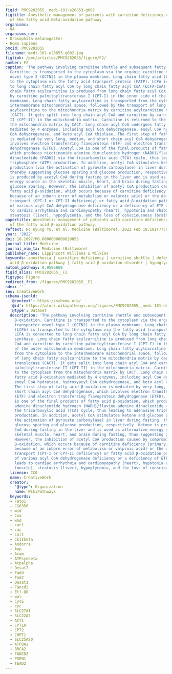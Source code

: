 ```yaml
---
figid: PMC9282055__medi-101-e28853-g002
figtitle: Anesthetic management of patients with carnitine deficiency or a defect
  of the fatty acid Beta-oxidation pathway
organisms:
- NA
organisms_ner:
- Drosophila melanogaster
- Homo sapiens
pmcid: PMC9282055
filename: medi-101-e28853-g002.jpg
figlink: /pmc/articles/PMC9282055/figure/F2/
number: F2
caption: 'The pathway involving carnitine shuttle and subsequent fatty acid β-oxidation.
  Carnitine is transported to the cytoplasm via the organic carnitine transporter
  novel type 2 (OCTN2) in the plasma membrane. Long chain fatty acid (LCFA) is transported
  to the cytoplasm via the fatty acid transport protein (FATP). LCFA is converted
  to long chain fatty acyl CoA by long chain fatty acyl CoA (LCFA-CoA) synthase. Long
  chain fatty acylcarnitine is produced from long chain fatty acyl CoA and carnitine
  by carnitine palmitoyltransferase I (CPT-I) in the inner side of the outer mitochondria
  membrane. Long chain fatty acylcarnitine is transported from the cytoplasm to the
  intermembrane mitochondrial space, followed by the transport of long chain fatty
  acylcarnitine to the mitochondria matrix by carnitine acylcarnitine translocase
  (CACT). It gets split into long chain acyl CoA and carnitine by carnitine palmitoyltransferase
  II (CPT-II) in the mitochondria matrix. Carnitine is returned to the cytoplasm from
  the mitochondria matrix by CACT. Long chain acyl CoA undergoes fatty acid β-oxidation
  mediated by 4 enzymes, including acyl CoA dehydrogenase, enoyl CoA hydratase, hydroxyacyl
  CoA dehydrogenase, and keto acyl CoA thiolase. The first step of fatty acid β-oxidation
  is mediated by very long, medium, and short chain acyl CoA dehydrogenase, which
  involves electron transferring flavoprotein (ETF) and electron transferring flavoprotein
  dehydrogenase (ETFD). Acetyl CoA is one of the final products of fatty acid β-oxidation,
  which produces nicotinamide adenine dinucleotide hydrogen (NADH)/flavine adenine
  dinucleotide (FADH2) via the tricarboxylic acid (TCA) cycle, thus leading to adenosine
  triphosphate (ATP) production. In addition, acetyl CoA stimulates ketone and glucose
  production (via the activation of pyruvate carboxylase) in liver during fasting,
  thereby suggesting glucose sparing and glucose production, respectively. Ketone
  is produced by acetyl CoA during fasting in the liver and is used as alternative
  energy source in the skeletal muscle, heart, and brain during fasting, thus suggesting
  glucose sparing. However, the inhibition of acetyl CoA production caused by compromised
  fatty acid β-oxidation, which occurs because of carnitine deficiency (primary, secondary:
  because of an inborn error of metabolism or valproic acid) or the defect of carnitine
  transport (CPT-I or CPT-II deficiency) or fatty acid β-oxidation pathway (because
  of various acyl CoA dehydrogenase deficiency or a deficiency of ETF and ETFD), leads
  to cardiac arrhythmia and cardiomyopathy (heart), hypotonia and rhabdomyolysis (muscle),
  steatosis (liver), hypoglycemia, and the loss of consciousness (brain).[,,,]'
papertitle: Anesthetic management of patients with carnitine deficiency or a defect
  of the fatty acid β-oxidation pathway.
reftext: Ho Kyung Yu, et al. Medicine (Baltimore). 2022 Feb 18;101(7):e28853.
year: '2022'
doi: 10.1097/MD.0000000000028853
journal_title: Medicine
journal_nlm_ta: Medicine (Baltimore)
publisher_name: Lippincott Williams & Wilkins
keywords: anesthesia | carnitine deficiency | carnitine shuttle | defects in the fatty
  acid β-oxidation pathway | fatty acid β-oxidation disorder | hypoglycemia
automl_pathway: 0.9596869
figid_alias: PMC9282055__F2
figtype: Figure
redirect_from: /figures/PMC9282055__F2
ndex: ''
seo: CreativeWork
schema-jsonld:
  '@context': https://schema.org/
  '@id': https://pfocr.wikipathways.org/figures/PMC9282055__medi-101-e28853-g002.html
  '@type': Dataset
  description: 'The pathway involving carnitine shuttle and subsequent fatty acid
    β-oxidation. Carnitine is transported to the cytoplasm via the organic carnitine
    transporter novel type 2 (OCTN2) in the plasma membrane. Long chain fatty acid
    (LCFA) is transported to the cytoplasm via the fatty acid transport protein (FATP).
    LCFA is converted to long chain fatty acyl CoA by long chain fatty acyl CoA (LCFA-CoA)
    synthase. Long chain fatty acylcarnitine is produced from long chain fatty acyl
    CoA and carnitine by carnitine palmitoyltransferase I (CPT-I) in the inner side
    of the outer mitochondria membrane. Long chain fatty acylcarnitine is transported
    from the cytoplasm to the intermembrane mitochondrial space, followed by the transport
    of long chain fatty acylcarnitine to the mitochondria matrix by carnitine acylcarnitine
    translocase (CACT). It gets split into long chain acyl CoA and carnitine by carnitine
    palmitoyltransferase II (CPT-II) in the mitochondria matrix. Carnitine is returned
    to the cytoplasm from the mitochondria matrix by CACT. Long chain acyl CoA undergoes
    fatty acid β-oxidation mediated by 4 enzymes, including acyl CoA dehydrogenase,
    enoyl CoA hydratase, hydroxyacyl CoA dehydrogenase, and keto acyl CoA thiolase.
    The first step of fatty acid β-oxidation is mediated by very long, medium, and
    short chain acyl CoA dehydrogenase, which involves electron transferring flavoprotein
    (ETF) and electron transferring flavoprotein dehydrogenase (ETFD). Acetyl CoA
    is one of the final products of fatty acid β-oxidation, which produces nicotinamide
    adenine dinucleotide hydrogen (NADH)/flavine adenine dinucleotide (FADH2) via
    the tricarboxylic acid (TCA) cycle, thus leading to adenosine triphosphate (ATP)
    production. In addition, acetyl CoA stimulates ketone and glucose production (via
    the activation of pyruvate carboxylase) in liver during fasting, thereby suggesting
    glucose sparing and glucose production, respectively. Ketone is produced by acetyl
    CoA during fasting in the liver and is used as alternative energy source in the
    skeletal muscle, heart, and brain during fasting, thus suggesting glucose sparing.
    However, the inhibition of acetyl CoA production caused by compromised fatty acid
    β-oxidation, which occurs because of carnitine deficiency (primary, secondary:
    because of an inborn error of metabolism or valproic acid) or the defect of carnitine
    transport (CPT-I or CPT-II deficiency) or fatty acid β-oxidation pathway (because
    of various acyl CoA dehydrogenase deficiency or a deficiency of ETF and ETFD),
    leads to cardiac arrhythmia and cardiomyopathy (heart), hypotonia and rhabdomyolysis
    (muscle), steatosis (liver), hypoglycemia, and the loss of consciousness (brain).[,,,]'
  license: CC0
  name: CreativeWork
  creator:
    '@type': Organization
    name: WikiPathways
  keywords:
  - Fatp1
  - CG6356
  - mid
  - Coa
  - whd
  - cact
  - cac
  - colt
  - CkIIbeta
  - Andorra
  - Anp
  - Acam
  - ATPsynbeta
  - Atpalpha
  - Desat2
  - Fadd
  - Fad2
  - Desat1
  - Fancd2
  - Etf-QO
  - wal
  - CycE
  - cyc
  - SLC27A1
  - SLC22A5
  - ACY1
  - CPT1A
  - CPT2
  - CHPT1
  - SLC25A20
  - ATP8A2
  - BRCA2
  - FANCD2
  - PSEN1
  - TEAD2
---
```

